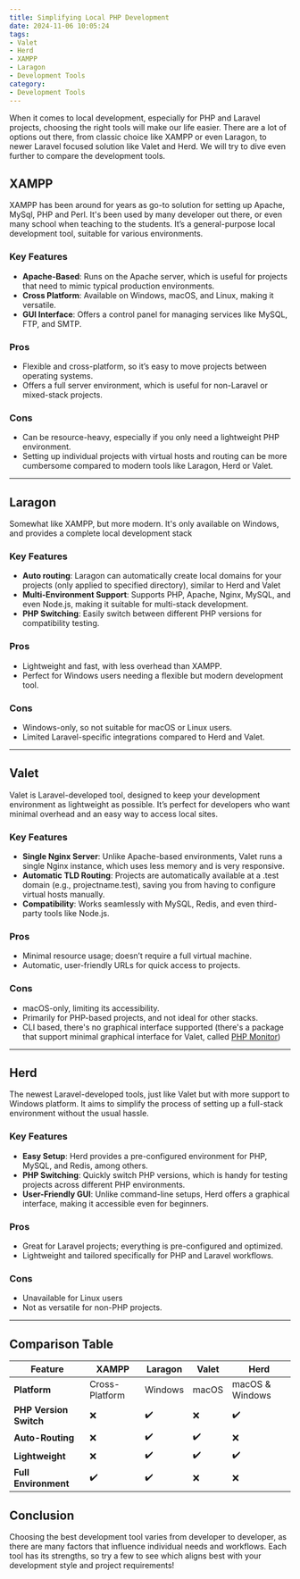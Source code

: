 ```yaml
---
title: Simplifying Local PHP Development
date: 2024-11-06 10:05:24
tags:
- Valet
- Herd
- XAMPP
- Laragon
- Development Tools
category:
- Development Tools
---
```


When it comes to local development, especially for PHP and Laravel projects, choosing the right tools will make our life easier. There are a lot of options out there, from classic choice like XAMPP or even Laragon, to newer Laravel focused solution like Valet and Herd. We will try to dive even further to compare the development tools.

## XAMPP
XAMPP has been around for years as go-to solution for setting up Apache, MySql, PHP and Perl. It's been used by many developer out there, or even many school when teaching to the students. It’s a general-purpose local development tool, suitable for various environments.

### Key Features
- **Apache-Based**: Runs on the Apache server, which is useful for projects that need to mimic typical production environments.
- **Cross Platform**: Available on Windows, macOS, and Linux, making it versatile.
- **GUI Interface**: Offers a control panel for managing services like MySQL, FTP, and SMTP.

### Pros
- Flexible and cross-platform, so it’s easy to move projects between operating systems.
- Offers a full server environment, which is useful for non-Laravel or mixed-stack projects.

### Cons
- Can be resource-heavy, especially if you only need a lightweight PHP environment.
- Setting up individual projects with virtual hosts and routing can be more cumbersome compared to modern tools like Laragon, Herd or Valet.

---

## Laragon
Somewhat like XAMPP, but more modern. It's only available on Windows, and provides a complete local development stack

### Key Features
- **Auto routing**: Laragon can automatically create local domains for your projects (only applied to specified directory), similar to Herd and Valet
- **Multi-Environment Support**: Supports PHP, Apache, Nginx, MySQL, and even Node.js, making it suitable for multi-stack development.
- **PHP Switching**: Easily switch between different PHP versions for compatibility testing.

### Pros
- Lightweight and fast, with less overhead than XAMPP.
- Perfect for Windows users needing a flexible but modern development tool.

### Cons
- Windows-only, so not suitable for macOS or Linux users.
- Limited Laravel-specific integrations compared to Herd and Valet.

---

## Valet
Valet is Laravel-developed tool, designed to keep your development environment as lightweight as possible. It’s perfect for developers who want minimal overhead and an easy way to access local sites.

### Key Features
- **Single Nginx Server**: Unlike Apache-based environments, Valet runs a single Nginx instance, which uses less memory and is very responsive.
- **Automatic TLD Routing**: Projects are automatically available at a .test domain (e.g., projectname.test), saving you from having to configure virtual hosts manually.
- **Compatibility**: Works seamlessly with MySQL, Redis, and even third-party tools like Node.js.

### Pros
- Minimal resource usage; doesn’t require a full virtual machine.
- Automatic, user-friendly URLs for quick access to projects.

### Cons
- macOS-only, limiting its accessibility.
- Primarily for PHP-based projects, and not ideal for other stacks.
- CLI based, there's no graphical interface supported (there's a package that support minimal graphical interface for Valet, called [PHP Monitor](https://github.com/nicoverbruggen/phpmon))

---

## Herd

The newest Laravel-developed tools, just like Valet but with more support to Windows platform. It aims to simplify the process of setting up a full-stack environment without the usual hassle.

### Key Features
- **Easy Setup**: Herd provides a pre-configured environment for PHP, MySQL, and Redis, among others.
- **PHP Switching**: Quickly switch PHP versions, which is handy for testing projects across different PHP environments.
- **User-Friendly GUI**: Unlike command-line setups, Herd offers a graphical interface, making it accessible even for beginners.

### Pros
- Great for Laravel projects; everything is pre-configured and optimized.
- Lightweight and tailored specifically for PHP and Laravel workflows.

### Cons
- Unavailable for Linux users
- Not as versatile for non-PHP projects.

---

## Comparison Table

| Feature                | XAMPP                 | Laragon               | Valet                 | Herd                  |
|------------------------|-----------------------|-----------------------|-----------------------|-----------------------|
| **Platform**           | Cross-Platform        | Windows               | macOS                 | macOS & Windows       |
| **PHP Version Switch** | ❌                    | ✔️                    | ❌                    | ✔️                    |
| **Auto-Routing**       | ❌                    | ✔️                    | ✔️                    | ❌                    |
| **Lightweight**        | ❌                    | ✔️                    | ✔️                    | ✔️                    |
| **Full Environment**   | ✔️                    | ✔️                    | ❌                    | ❌                    |

## Conclusion

Choosing the best development tool varies from developer to developer, as there are many factors that influence individual needs and workflows. Each tool has its strengths, so try a few to see which aligns best with your development style and project requirements!